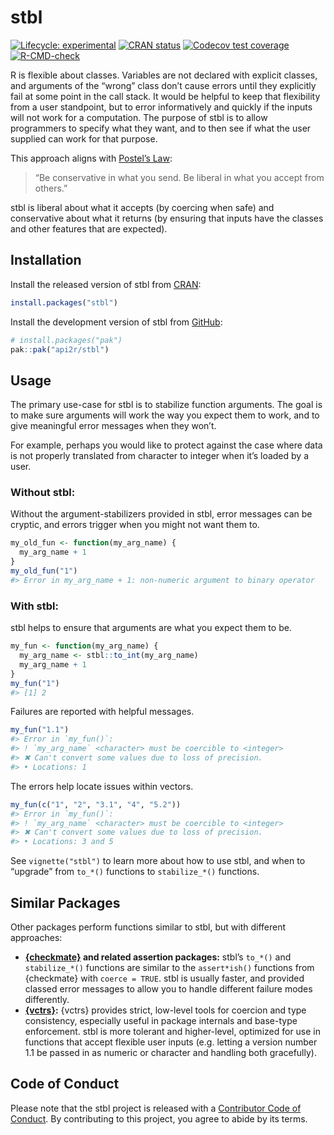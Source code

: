 
<!-- README.md is generated from README.Rmd. Please edit that file -->

# stbl

<!-- badges: start -->

[![Lifecycle:
experimental](https://img.shields.io/badge/lifecycle-experimental-orange.svg)](https://lifecycle.r-lib.org/articles/stages.html#experimental)
[![CRAN
status](https://www.r-pkg.org/badges/version/stbl)](https://CRAN.R-project.org/package=stbl)
[![Codecov test
coverage](https://codecov.io/gh/api2r/stbl/branch/main/graph/badge.svg)](https://app.codecov.io/gh/api2r/stbl?branch=main)
[![R-CMD-check](https://github.com/api2r/stbl/actions/workflows/R-CMD-check.yaml/badge.svg)](https://github.com/api2r/stbl/actions/workflows/R-CMD-check.yaml)
<!-- badges: end -->

R is flexible about classes. Variables are not declared with explicit
classes, and arguments of the “wrong” class don’t cause errors until
they explicitly fail at some point in the call stack. It would be
helpful to keep that flexibility from a user standpoint, but to error
informatively and quickly if the inputs will not work for a computation.
The purpose of stbl is to allow programmers to specify what they want,
and to then see if what the user supplied can work for that purpose.

This approach aligns with [Postel’s
Law](https://en.wikipedia.org/wiki/Robustness_principle):

> “Be conservative in what you send. Be liberal in what you accept from
> others.”

stbl is liberal about what it accepts (by coercing when safe) and
conservative about what it returns (by ensuring that inputs have the
classes and other features that are expected).

## Installation

Install the released version of stbl from
[CRAN](https://cran.r-project.org/):

``` r
install.packages("stbl")
```

<div class="pkgdown-devel">

Install the development version of stbl from
[GitHub](https://github.com/):

``` r
# install.packages("pak")
pak::pak("api2r/stbl")
```

</div>

## Usage

The primary use-case for stbl is to stabilize function arguments. The
goal is to make sure arguments will work the way you expect them to
work, and to give meaningful error messages when they won’t.

For example, perhaps you would like to protect against the case where
data is not properly translated from character to integer when it’s
loaded by a user.

### Without stbl:

Without the argument-stabilizers provided in stbl, error messages can be
cryptic, and errors trigger when you might not want them to.

``` r
my_old_fun <- function(my_arg_name) {
  my_arg_name + 1
}
my_old_fun("1")
#> Error in my_arg_name + 1: non-numeric argument to binary operator
```

### With stbl:

stbl helps to ensure that arguments are what you expect them to be.

``` r
my_fun <- function(my_arg_name) {
  my_arg_name <- stbl::to_int(my_arg_name)
  my_arg_name + 1
}
my_fun("1")
#> [1] 2
```

Failures are reported with helpful messages.

``` r
my_fun("1.1")
#> Error in `my_fun()`:
#> ! `my_arg_name` <character> must be coercible to <integer>
#> ✖ Can't convert some values due to loss of precision.
#> • Locations: 1
```

The errors help locate issues within vectors.

``` r
my_fun(c("1", "2", "3.1", "4", "5.2"))
#> Error in `my_fun()`:
#> ! `my_arg_name` <character> must be coercible to <integer>
#> ✖ Can't convert some values due to loss of precision.
#> • Locations: 3 and 5
```

See `vignette("stbl")` to learn more about how to use stbl, and when to
“upgrade” from `to_*()` functions to `stabilize_*()` functions.

## Similar Packages

Other packages perform functions similar to stbl, but with different
approaches:

- **[{checkmate}](https://mllg.github.io/checkmate/) and related
  assertion packages:** stbl’s `to_*()` and `stabilize_*()` functions
  are similar to the `assert*ish()` functions from {checkmate} with
  `coerce = TRUE`. stbl is usually faster, and provided classed error
  messages to allow you to handle different failure modes differently.
- **[{vctrs}](https://vctrs.r-lib.org/):** {vctrs} provides strict,
  low-level tools for coercion and type consistency, especially useful
  in package internals and base-type enforcement. stbl is more tolerant
  and higher-level, optimized for use in functions that accept flexible
  user inputs (e.g. letting a version number 1.1 be passed in as numeric
  or character and handling both gracefully).

## Code of Conduct

Please note that the stbl project is released with a [Contributor Code
of Conduct](https://stbl.api2r.org/CODE_OF_CONDUCT.html). By
contributing to this project, you agree to abide by its terms.
